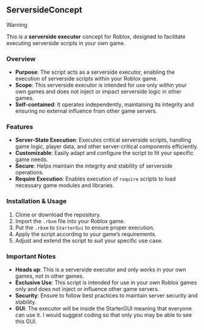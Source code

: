 ## ServersideConcept

> [!WARNING]
> This is a **serverside executor** concept for Roblox, designed to facilitate executing serverside scripts in your own game. 

### Overview
- **Purpose**: The script acts as a serverside executor, enabling the execution of serverside scripts within your Roblox game.
- **Scope**: This serverside executor is intended for use only within your own games and does not inject or impact serverside logic in other games.
- **Self-contained**: It operates independently, maintaining its integrity and ensuring no external influence from other game servers.

### Features
- **Server-State Execution**: Executes critical serverside scripts, handling game logic, player data, and other server-critical components efficiently.
- **Customizable**: Easily adapt and configure the script to fit your specific game needs.
- **Secure**: Helps maintain the integrity and stability of serverside operations.
- **Require Execution**: Enables execution of `require` scripts to load necessary game modules and libraries.

### Installation & Usage
1. Clone or download the repository.
2. Import the `.rbxm` file into your Roblox game.
3. Put the `.rbxm` to `StarterGui` to ensure proper execution.
4. Apply the script according to your game’s requirements.
5. Adjust and extend the script to suit your specific use case.

### Important Notes
- **Heads up**: This is a serverside executor and only works in your own games, not in other games.
- **Exclusive Use**: This script is intended for use in your own Roblox games only and does not inject or influence other game servers.
- **Security**: Ensure to follow best practices to maintain server security and stability.
- **GUI**: The executor will be inside the StarterGUI meaning that everyone can use it. I would suggest coding so that only you may be able to see this GUI.
